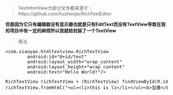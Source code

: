 <blockquote>TextHtmlView大部分文件都来源于：https://github.com/huzhenjie/RichTextEditor</blockquote>
<b>但是因为它只有编辑器没有显示器也就是只有EditText而没有TextView导致在我的项目中有一定的麻烦所以我就给封装了一个TextView</b>
<blockquote>用法</blockquote>
<pre>&ltcom.xiaoyao.htmltextview.RichTextView
        android:id="@+id/text"
        android:layout_width="wrap_content"
        android:layout_height="wrap_content"
        android:text="Hello World!"/></pre>
<pre>RichTextView richTextView = (RichTextView) findViewById(R.id.text);
richTextView.fromHtml("&ltul>&ltli>this is li&lt/li>&lt/ul>&ltb>加重&lt/b>");</pre>
